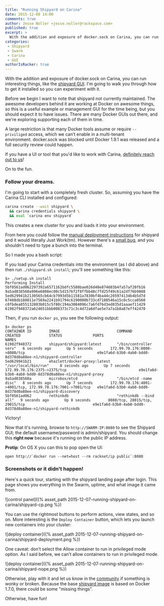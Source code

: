 ```yaml
---
title: "Running Shipyard on Carina"
date: 2015-12-08 14:00
comments: true
author: Jesse Noller <jesse.noller@rackspace.com>
published: true
excerpt: >
  With the addition and exposure of docker.sock on Carina, you can run interesting things, like the Shipyard GUI.
categories:
 - Shipyard
 - Swarm
 - Carina
 - GUI
authorIsRacker: true
---
```


With the addition and exposure of docker.sock on Carina, you can run interesting things, like the [shipyard GUI](https://shipyard-project.com/). I'm going to walk you through how to get it installed so you can experiment with it.

Before we begin I want to note that shipyard not currently maintained. The awesome developers behind it are working at Docker on awesome things, so this is a useful example or management GUI for the time being, but you should expect it to have issues. There are many Docker GUIs out there, and we're exploring supporting each of them in time.

A large restriction is that many Docker tools assume or require `--priviliged` access, which we can’t enable in a multi-tenant environment. docker.sock was blocked until Docker 1.9.1 was released and a full security review could happen.



If you have a UI or tool that you'd like to work with Carina, [definitely reach out to us](https://github.com/getcarina/feedback)!

On to the fun.

### Follow your dreams.

I'm going to start with a completely fresh cluster. So, assuming you have the Carina CLI installed and configured:

```bash
carina create --wait shipyard \
  && carina credentials shipyard \
  && eval `carina env shipyard`
```

This creates a new cluster for you and loads it into your environment.

From here you could follow the [manual deployment instructions](https://shipyard-project.com/docs/deploy/manual/) for shipyard and it would literally Just Work(tm). However there's a [small bug](https://github.com/shipyard/shipyard/issues/681), and you shouldn't need to type a bunch into the terminal.

So I made you a bash script:

<script src="https://gist.github.com/jnoller/d643ce38ced8548a7dcc.js"></script>

If you load your Carina credentials into the environment (as I did above) and then run  `./shipyard.sh install`; you'll see something like this:

```
$> ./setup.sh install
Performing Install
5bf0561ad062297392a6571162bdfc5580bae026d48e874603b4fa57af20fb16
9a5ad038560a996e6808ec00c5d1576f2f8ffbb48c7fd25f49c61a2df76b9808
5ed629941b2130565cb64cb7993d5b11581a7830bf4ba44c285974134b4b5d7d
67408db188011e7569a2241b91794c6190000b733cd7180546a15c0c5cca0560
c0fbdea855132803b015c5f80c194a3084096c7a6fd76d3ed835d1aaaef11429
61982f948372a624651bbb008373c71c3c4d72a6dfae5e7a7a1b8a87eff42470
```

Then, if you run `docker ps`, you see the following output:

```
$> docker ps
CONTAINER ID        IMAGE                          COMMAND                  CREATED             STATUS              PORTS                                                        NAMES
61982f948372        shipyard/shipyard:latest       "/bin/controller serv"   6 seconds ago       Up 5 seconds        172.99.70.176:8080->8080/tcp                                 e9e1fa6d-b3b0-4ab0-bdd0-8d378d0a88ee-n1/shipyard-controller
5ed629941b21        ehazlett/docker-proxy:latest   "/usr/local/bin/run"     8 seconds ago       Up 7 seconds        172.99.70.176:2375->2375/tcp                                 e9e1fa6d-b3b0-4ab0-bdd0-8d378d0a88ee-n1/shipyard-proxy
9a5ad038560a        microbox/etcd                  "/bin/etcd -name disc"   8 seconds ago       Up 7 seconds        172.99.70.176:4001->4001/tcp, 172.99.70.176:7001->7001/tcp   e9e1fa6d-b3b0-4ab0-bdd0-8d378d0a88ee-n1/shipyard-discovery
5bf0561ad062        rethinkdb                      "rethinkdb --bind all"   9 seconds ago       Up 8 seconds        8080/tcp, 28015/tcp, 29015/tcp                               e9e1fa6d-b3b0-4ab0-bdd0-8d378d0a88ee-n1/shipyard-rethinkdb
```

Victory!

Now that it's running, browse to `http://SWARM-IP:8080` to see the Shipyard GUI; the default username/password is admin/shipyard. You should change this **right now** because it's running on the public IP address.


**Protip**: On OS X you can this to pop open the UI:

```
open http://`docker run --net=host --rm racknet/ip public`:8080
```

### Screenshots or it didn't happen!

Here's a quick tour, starting with the shipyard landing page after login. This page shows you everything in the Swarm, uptime, and what image it came from.

![control panel]({% asset_path 2015-12-07-running-shipyard-on-carina/shipyard-cp.png %})

You can use the rightmost buttons to perform actions, view states, and so on. More interesting is the `Deploy Container` button, which lets you launch new containers into your cluster:

![deploy container]({% asset_path 2015-12-07-running-shipyard-on-carina/shipyard-deployment.png %})

One caveat: don’t select the Allow container to run in privileged mode option. As I said before, we can’t allow containers to run in privileged mode.

![deploy container]({% asset_path 2015-12-07-running-shipyard-on-carina/shipyard-nope.png %})

Otherwise, play with it and let us know in the [community](https://community.getcarina.com/) if something is wonky or broken. Because the base [shipyard image](https://github.com/shipyard/shipyard/blob/master/Dockerfile.build) is based on Docker 1.7.0, there could be some "missing things".

Otherwise, have fun!

